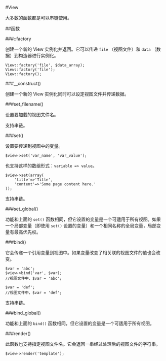 ﻿#View

大多数的函数都是可以串链使用。

##函数

###::factory

创建一个新的 View 实例化并返回。它可以传递 <code>file</code> （视图文件）和 <code>data</code> （数据）到构造器进行实例化。

    View::factory('file', $data_array);
    View::factory('file');
    View::factory();

###__construct()

创建一个新的 View 实例化同时可以设定视图文件并传递数据。

###set_filename()

设置要加载的视图文件名。

支持串链。

###set()

设置要传递到视图中的变量。

    $view->set('var_name', 'var_value');

也支持这样的数组形式：<code>variable => value</code>。

    $view->set(array(
        'title'=>'Title',
        'content'=>'Some page content here.'
    ));

支持串链。

###set_global()

功能和上面的 <code>set()</code> 函数相同，但它设置的变量是一个可适用于所有视图。如果一个局部变量（即使用 <code>set()</code> 设置的变量）和一个相同名称的全局变量，局部变量有最高优先权。

###bind()

它会传递一个引用变量到视图中。如果变量改变了相关联的视图文件的值也会改变。

    $var = 'abc';
    $view->bind('var', $var);
    //视图文件中，$var = 'abc';
    
    $var = 'def';
    //视图文件中，$var = 'def';

支持串链。

###bind_global()

功能和上面的 <code>bind()</code> 函数相同，但它设置的变量是一个可适用于所有视图。

###render()

此函数也支持指定视图文件名。它会返回一串经过处理后的视图文件的字符串。

    $view->render('template');
